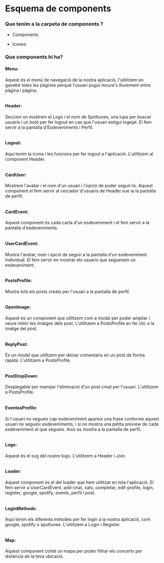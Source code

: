 # Esquema de components


### Que tenim a la carpeta de components ?

*   Components
    
*   Icones
    


### Que components hi ha?

#### Menu:
Aquest és el menú de navegació de la nostra aplicació, l'utilitzem en gairebé totes les pàgines perquè l'usuari pugui moure's lliurement entre pàgina i pàgina.

<img src="../images/Menu.PNG" alt="" >

#### Header:
Seccion on mostrem el Logo i el nom de Spottunes, una lupa per buscar usuaris i un botó per fer logout en cas que l'usuari estigui logejat. El fem servir a la pantalla d'Esdeveniments i Perfil.

<img src="../images/Header.PNG" alt="" >

#### Logout:
Aquí tenim la icona i les funcions per fer logout a l'aplicació. L'utilitzem al component Header.

<img src="../images/Logout.PNG" alt="" >

#### CardUser:
Mostrem l'avatar i el nom d'un usuari i l'opció de poder seguir-lo. Aquest component el fem servir al cercador d'usuaris de Header.vue ia la pantalla de perfil.

<img src="../images/CardUser.PNG" alt="" >

#### CardEvent: 
Aquest component és cada carta d'un esdeveniment i el fem servir a la pantalla d'esdeveniments.

<img src="../images/CardEvent.png" alt="" >

#### UserCardEvent:
Mostra l'avatar, nom i opció de seguir a la pantalla d'un esdeveniment individual. El fem servir en mostrar els usuaris que segueixen un esdeveniment.

<img src="../images/UserCardEvent.PNG" alt="" >

#### PostsProfile:
Mostra tots els posts creats per l'usuari a la pantalla de perfil.

<img src="../images/PostsProfile.PNG" alt="" >

#### OpenImage:
Aquest és un component que utilitzem com a modal per poder ampliar i veure millor les imatges dels post. L'utilitzem a PostsProfile en fer clic a la imatge del post.

<img src="../images/OpenImage.PNG" alt="" >

#### ReplyPost:
És un modal que utilitzem per deixar comentaris en un post de forma ràpida. L'utilitzem a PostsProfile.

<img src="../images/ReplyPost.PNG" alt="" >

#### PostDropDown:
Desplegable per manejar l'eliminació d'un post creat per l'usuari. L'utilitzem a PostsProfile.

<img src="../images/PostDropDown.PNG" alt="" >

#### EventosProfile:
Si l'usuari no segueix cap esdeveniment apareix una frase conforme aquest usuari no segueix esdeveniments, i si no mostra una petita preview de cada esdeveniment al que segueix. Això es mostra a la pantalla de perfil.

<img src="../images/EventosProfile.PNG" alt="" >

#### Logo:
Aquest és el svg del nostre logo. L'utilitzem a Header i Join.

<img src="../images/Logo.PNG" alt="" >

#### Loader:
Aquest component és el del loader que hem utilitzat en tota l'aplicació. El fem servir a UserCardEvent, add-chat, xats, completar, edit-profile, login, register, google, spotify, events, perfil i post.

<img src="../images/Loader.PNG" alt="" >

#### LoginMethods:
Aquí tenim els diferents mètodes per fer login a la nostra aplicació, com google, spotify o spottunes. L'utilitzem a Login i Register.

<img src="../images/LoginMethods.PNG" alt="" >


#### Map:
Aquest component conté un mapa per poder filtrar els concerts per distància de la teva ubicació.

<img src="../images/Map.PNG" alt="" >
